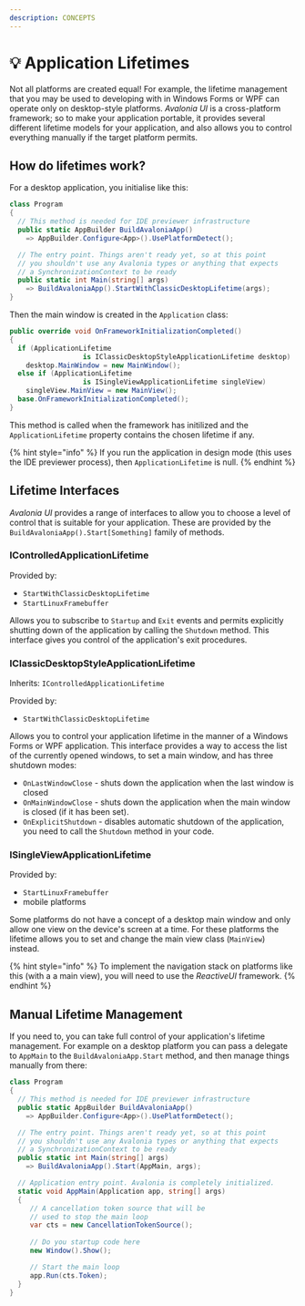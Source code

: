 ```yaml
---
description: CONCEPTS
---
```


# 💡 Application Lifetimes

Not all platforms are created equal! For example, the lifetime management that you may be used to developing with in Windows Forms or WPF can operate only on desktop-style platforms. _Avalonia UI_ is a cross-platform framework; so to make your application portable, it provides several different lifetime models for your application, and also allows you to control everything manually if the target platform permits.

## How do lifetimes work?

For a desktop application, you initialise like this:

```csharp
class Program
{
  // This method is needed for IDE previewer infrastructure
  public static AppBuilder BuildAvaloniaApp() 
    => AppBuilder.Configure<App>().UsePlatformDetect();

  // The entry point. Things aren't ready yet, so at this point
  // you shouldn't use any Avalonia types or anything that expects
  // a SynchronizationContext to be ready
  public static int Main(string[] args) 
    => BuildAvaloniaApp().StartWithClassicDesktopLifetime(args);
}
```

Then the main window is created in the `Application` class:

```csharp
public override void OnFrameworkInitializationCompleted()
{
  if (ApplicationLifetime 
                  is IClassicDesktopStyleApplicationLifetime desktop)
    desktop.MainWindow = new MainWindow();
  else if (ApplicationLifetime 
                  is ISingleViewApplicationLifetime singleView)
    singleView.MainView = new MainView();
  base.OnFrameworkInitializationCompleted();
}
```

This method is called when the framework has initilized and the `ApplicationLifetime` property contains the chosen lifetime if any.&#x20;

{% hint style="info" %}
If you run the application in design mode (this uses the IDE previewer process), then `ApplicationLifetime` is null.
{% endhint %}

## Lifetime Interfaces

_Avalonia UI_ provides a range of interfaces to allow you to choose a level of control that is suitable for your application. These are provided by the `BuildAvaloniaApp().Start[Something]` family of methods.

### IControlledApplicationLifetime

Provided by:

* `StartWithClassicDesktopLifetime`
* `StartLinuxFramebuffer`

Allows you to subscribe to `Startup` and `Exit` events and permits explicitly shutting down of the application by calling the `Shutdown` method. This interface gives you control of the application's exit procedures.

### IClassicDesktopStyleApplicationLifetime

Inherits: `IControlledApplicationLifetime`

Provided by:

* `StartWithClassicDesktopLifetime`

Allows you to control your application lifetime in the manner of a Windows Forms or WPF application. This interface provides a way to access the list of the currently opened windows, to set a main window, and has three shutdown modes:

* `OnLastWindowClose` - shuts down the application when the last window is closed
* `OnMainWindowClose` - shuts down the application when the main window is closed (if it has been set).
* `OnExplicitShutdown` - disables automatic shutdown of the application, you need to call the `Shutdown` method in your code.

### ISingleViewApplicationLifetime

Provided by:

* `StartLinuxFramebuffer`
* mobile platforms&#x20;

Some platforms do not have a concept of a desktop main window and only allow one view on the device's screen at a time. For these platforms the lifetime allows you to set and change the main view class (`MainView`) instead.&#x20;

{% hint style="info" %}
To implement the navigation stack on platforms like this (with a a main view), you will need to use the _ReactiveUI_ framework.
{% endhint %}

## Manual Lifetime Management

If you need to, you can take full control of your application's lifetime management. For example on a desktop platform you can pass a delegate to `AppMain` to the `BuildAvaloniaApp.Start` method, and then manage things manually from there:

```csharp
class Program
{
  // This method is needed for IDE previewer infrastructure
  public static AppBuilder BuildAvaloniaApp() 
    => AppBuilder.Configure<App>().UsePlatformDetect();

  // The entry point. Things aren't ready yet, so at this point
  // you shouldn't use any Avalonia types or anything that expects
  // a SynchronizationContext to be ready
  public static int Main(string[] args) 
    => BuildAvaloniaApp().Start(AppMain, args);

  // Application entry point. Avalonia is completely initialized.
  static void AppMain(Application app, string[] args)
  {
     // A cancellation token source that will be 
     // used to stop the main loop
     var cts = new CancellationTokenSource();
     
     // Do you startup code here
     new Window().Show();

     // Start the main loop
     app.Run(cts.Token);
  }
}
```
